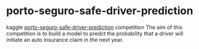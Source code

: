 # porto-seguro-safe-driver-prediction
kaggle [porto-seguro-safe-driver-prediction](https://www.kaggle.com/c/porto-seguro-safe-driver-prediction) competition
The aim of this competition is to build a model to predct the probability that a driver will initiate an auto insurance claim in the next year.

